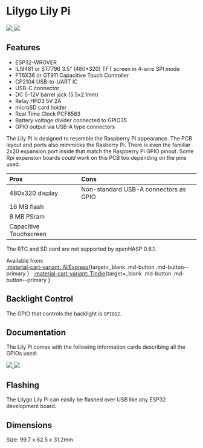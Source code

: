 # Lilygo Lily Pi

<div class="row justify-content-center">
        <a href="../../assets/images/devices/lily-pi-front.jpg" data-toggle="lightbox" data-gallery="example-gallery" class="col-sm-6" data-title="LILYGO® Lily Pi" data-footer="">
            <img src="../../assets/images/devices/lily-pi-front.jpg" class="img-fluid">
        </a>
        <a href="../../assets/images/devices/lily-pi-side.jpg" data-toggle="lightbox" data-gallery="example-gallery" class="col-sm-6" data-title="LILYGO® Lily Pi" data-footer="">
            <img src="../../assets/images/devices/lily-pi-side.jpg" class="img-fluid">
        </a>
</div>


## Features

   - ESP32-WROVER
   - ILI9481 or ST7796 3.5" (480*320) TFT screen in 4-wire SPI mode
   - FT6X36 or GT911 Capacitive Touch Controller
   - CP2104 USB-to-UART IC
   - USB-C connector
   - DC 5-12V barrel jack (5.5x2.1mm)
   - Relay HFD3 5V 2A
   - microSD card holder
   - Real Time Clock PCF8563
   - Battery voltage divider connected to GPIO35
   - GPIO output via USB-A type connectors

The Lily Pi is designed to resemble the Raspberry Pi appearance. The PCB layout and ports also mimmicks the Rasberry Pi.
There is even the familiar 2x20 expansion port inside that match the Raspberry Pi GPIO pinout.
Some Rpi expansion boards *could* work on this PCB too depending on the pins used.

| Pros              | Cons
|:-----             |:----
| 480x320 display   | Non-standard USB-A connectors as GPIO
| 16 MB flash
| 8 MB PSram
| Capacitive Touchscreen

The RTC and SD card are not supported by openHASP 0.6.1.

Available from:</br>
[:material-cart-variant: AliExpress][1]{target=_blank .md-button .md-button--primary } &nbsp; 
[:material-cart-variant: Tindie][2]{target=_blank .md-button .md-button--primary }


## Backlight Control

The GPIO that controls the backlight is `GPIO12`.


## Documentation

The Lily Pi comes with the following information cards describing all the GPIOs used:
<div class="row justify-content-center">
        <a href="../../assets/images/devices/lily-pi-gpio-left.jpg" data-toggle="lightbox" data-gallery="example-gallery" class="col-sm-6" data-title="LILYGO® Lily Pi" data-footer="">
            <img src="../../assets/images/devices/lily-pi-gpio-left.jpg" class="img-fluid">
        </a>
        <a href="../../assets/images/devices/lily-pi-gpio-right.jpg" data-toggle="lightbox" data-gallery="example-gallery" class="col-sm-6" data-title="LILYGO® Lily Pi" data-footer="">
            <img src="../../assets/images/devices/lily-pi-gpio-right.jpg" class="img-fluid">
        </a>
</div>


## Flashing

The Lilygo Lily Pi can easily be flashed over USB like any ESP32 development board.

## Dimensions

Size: 99.7 x 62.5 x 31.2mm


[1]: https://s.click.aliexpress.com/e/_9I2hQ9
[2]: https://www.tindie.com/products/lilygo/lilygo-lily-pi-esp32-wifi-bluetooth-35-inch/
